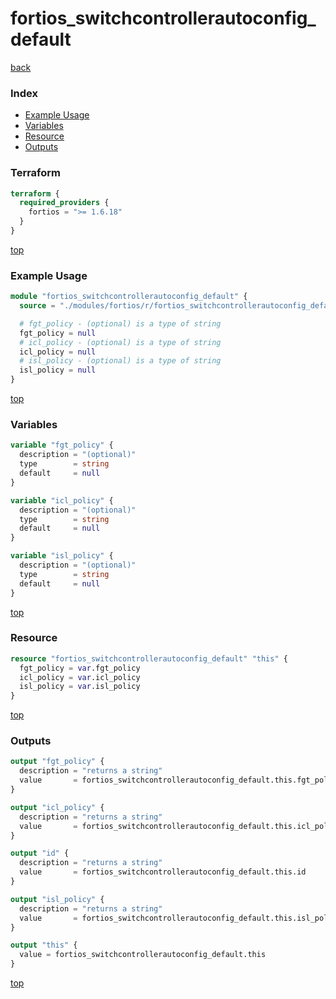 # fortios_switchcontrollerautoconfig_default

[back](../fortios.md)

### Index

- [Example Usage](#example-usage)
- [Variables](#variables)
- [Resource](#resource)
- [Outputs](#outputs)

### Terraform

```terraform
terraform {
  required_providers {
    fortios = ">= 1.6.18"
  }
}
```

[top](#index)

### Example Usage

```terraform
module "fortios_switchcontrollerautoconfig_default" {
  source = "./modules/fortios/r/fortios_switchcontrollerautoconfig_default"

  # fgt_policy - (optional) is a type of string
  fgt_policy = null
  # icl_policy - (optional) is a type of string
  icl_policy = null
  # isl_policy - (optional) is a type of string
  isl_policy = null
}
```

[top](#index)

### Variables

```terraform
variable "fgt_policy" {
  description = "(optional)"
  type        = string
  default     = null
}

variable "icl_policy" {
  description = "(optional)"
  type        = string
  default     = null
}

variable "isl_policy" {
  description = "(optional)"
  type        = string
  default     = null
}
```

[top](#index)

### Resource

```terraform
resource "fortios_switchcontrollerautoconfig_default" "this" {
  fgt_policy = var.fgt_policy
  icl_policy = var.icl_policy
  isl_policy = var.isl_policy
}
```

[top](#index)

### Outputs

```terraform
output "fgt_policy" {
  description = "returns a string"
  value       = fortios_switchcontrollerautoconfig_default.this.fgt_policy
}

output "icl_policy" {
  description = "returns a string"
  value       = fortios_switchcontrollerautoconfig_default.this.icl_policy
}

output "id" {
  description = "returns a string"
  value       = fortios_switchcontrollerautoconfig_default.this.id
}

output "isl_policy" {
  description = "returns a string"
  value       = fortios_switchcontrollerautoconfig_default.this.isl_policy
}

output "this" {
  value = fortios_switchcontrollerautoconfig_default.this
}
```

[top](#index)
